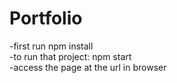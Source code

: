 # Portfolio

-first run npm install \
-to run that project: npm start \
-access the page at the url in browser
